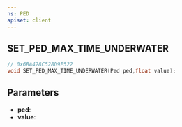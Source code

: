 ```yaml
---
ns: PED
apiset: client
---
```

## SET_PED_MAX_TIME_UNDERWATER

```c
// 0x6BA428C528D9E522
void SET_PED_MAX_TIME_UNDERWATER(Ped ped,float value);
```


## Parameters
* **ped**:
* **value**:



